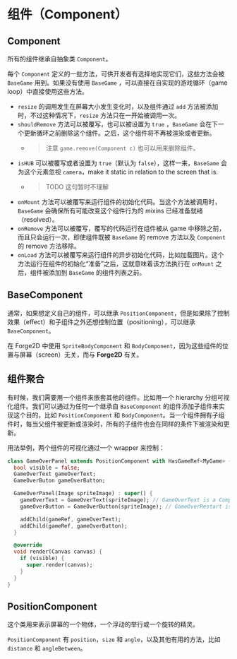 # 组件（Component）

## Component

所有的组件继承自抽象类 `Component`。

每个 `Component` 定义的一些方法，可供开发者有选择地实现它们，这些方法会被 `BaseGame` 用到。如果没有使用 `BaseGame` ，可以直接在自实现的游戏循环（game loop）中直接使用这些方法。

* `resize` 的调用发生在屏幕大小发生变化时，以及组件通过 `add` 方法被添加时，不过这种情况下，`resize` 方法只在一开始被调用一次。
* `shouldRemove` 方法可以被覆写，也可以被设置为 `true` ，`BaseGame` 会在下一个更新循环之前删除这个组件。之后，这个组件将不再被渲染或者更新。 
  * > 注意 `game.remove(Component c)` 也可以用来删除组件。
* `isHUB` 可以被覆写或者设置为 `true`（默认为 `false`），这样一来，`BaseGame` 会为这个元素忽视 `camera`，make it static in relation to the screen that is.
  * > TODO 这句暂时不理解
* `onMount` 方法可以被覆写来运行组件的初始化代码。当这个方法被调用时，`BaseGame` 会确保所有可能改变这个组件行为的 mixins 已经准备就绪（resolved）。
* `onRemove` 方法可以被覆写，覆写的代码运行在组件被从 game 中移除之前，而且只会运行一次，即使组件既被 `BaseGame` 的 remove 方法以及 `Component` 的 remove 方法移除。
* `onLoad` 方法可以被覆写来运行组件的异步初始化代码，比如加载图片。这个方法运行在组件的初始化“准备”之后，这就意味着该方法执行在 `onMount` 之后，组件被添加到 `BaseGame` 的组件列表之前。

## BaseComponent

通常，如果想定义自己的组件，可以继承 `PositionComponent`，但是如果除了控制效果（effect）和子组件之外还想控制位置（positioning），可以继承 `BaseComponent`。

在 Forge2D 中使用 `SpriteBodyComponent` 和 `BodyComponent`，因为这些组件的位置与屏幕（screen）无关，而与 **Forge2D** 有关。

## 组件聚合

有时候，我们需要用一个组件来嵌套其他的组件。比如用一个 hierarchy 分组可视化组件。我们可以通过为任何一个继承自 `BaseComponent` 的组件添加子组件来实现这个目的，比如 `PositionComponent` 和 `BodyComponent`。当一个组件拥有子组件时，每当父组件被更新或渲染时，所有的子组件也会在同样的条件下被渲染和更新。

用法举例，两个组件的可视化通过一个 wrapper 来控制：

```dart
class GameOverPanel extends PositionComponent with HasGameRef<MyGame> {
  bool visible = false; 
  GameOverText gameOverText;
  GameOverButon gameOverButton;

  GameOverPanel(Image spriteImage) : super() {
    gameOverText = GameOverText(spriteImage); // GameOverText is a Component
    gameOverButton = GameOverButton(spriteImage); // GameOverRestart is a SpriteComponent

    addChild(gameRef, gameOverText);
    addChild(gameRef, gameOverButton);
  }

  @override
  void render(Canvas canvas) {
    if (visible) {
      super.render(canvas);
    }
  }
}
```

## PositionComponent

这个类用来表示屏幕的一个物体，一个浮动的举行或一个旋转的精灵。

`PositionComponent` 有 `position`，`size` 和 `angle`，以及其他有用的方法，比如 `distance` 和 `angleBetween`。

